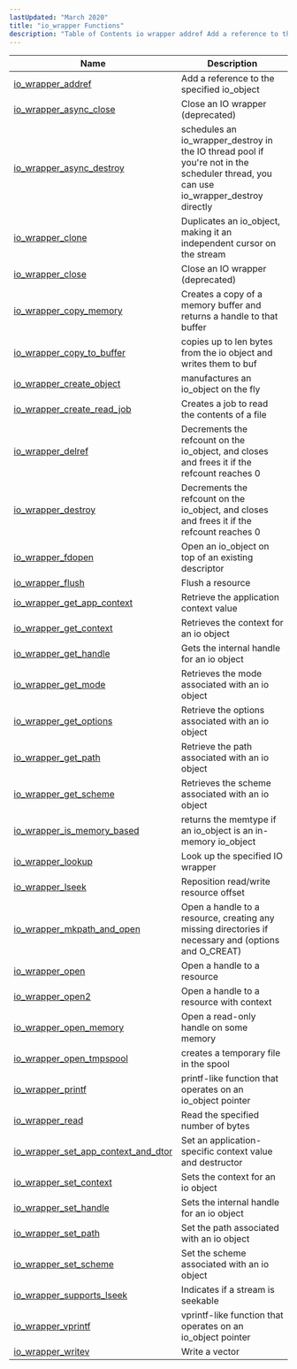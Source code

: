 ```yaml
---
lastUpdated: "March 2020"
title: "io_wrapper Functions"
description: "Table of Contents io wrapper addref Add a reference to the specified io object io wrapper async close Close an IO wrapper deprecated io wrapper async destroy schedules an io wrapper destroy in the IO thread pool if you're not in the scheduler thread you can use io wrapper destroy..."
---
```


              
| Name                                                                                                                                  | Description                                                                                                                          |
|---------------------------------------------------------------------------------------------------------------------------------------|--------------------------------------------------------------------------------------------------------------------------------------|
| [io_wrapper_addref](/momentum/3/3-api/apis-io-wrapper-addref)                                     | Add a reference to the specified io_object                                                                                           |
| [io_wrapper_async_close](/momentum/3/3-api/apis-io-wrapper-async-close)                           | Close an IO wrapper (deprecated)                                                                                                     |
| [io_wrapper_async_destroy](/momentum/3/3-api/apis-io-wrapper-async-destroy)                       | schedules an io_wrapper_destroy in the IO thread pool if you're not in the scheduler thread, you can use io_wrapper_destroy directly |
| [io_wrapper_clone](/momentum/3/3-api/apis-io-wrapper-clone)                                       | Duplicates an io_object, making it an independent cursor on the stream                                                               |
| [io_wrapper_close](/momentum/3/3-api/apis-io-wrapper-close)                                       | Close an IO wrapper (deprecated)                                                                                                     |
| [io_wrapper_copy_memory](/momentum/3/3-api/apis-io-wrapper-copy-memory)                           | Creates a copy of a memory buffer and returns a handle to that buffer                                                                |
| [io_wrapper_copy_to_buffer](/momentum/3/3-api/apis-io-wrapper-copy-to-buffer)                     | copies up to len bytes from the io object and writes them to buf                                                                     |
| [io_wrapper_create_object](/momentum/3/3-api/apis-io-wrapper-create-object)                       | manufactures an io_object on the fly                                                                                                 |
| [io_wrapper_create_read_job](/momentum/3/3-api/apis-io-wrapper-create-read-job)                   | Creates a job to read the contents of a file                                                                                         |
| [io_wrapper_delref](/momentum/3/3-api/apis-io-wrapper-delref)                                     | Decrements the refcount on the io_object, and closes and frees it if the refcount reaches 0                                          |
| [io_wrapper_destroy](/momentum/3/3-api/apis-io-wrapper-destroy)                                   | Decrements the refcount on the io_object, and closes and frees it if the refcount reaches 0                                          |
| [io_wrapper_fdopen](/momentum/3/3-api/apis-io-wrapper-fdopen)                                     | Open an io_object on top of an existing descriptor                                                                                   |
| [io_wrapper_flush](/momentum/3/3-api/apis-io-wrapper-flush)                                       | Flush a resource                                                                                                                     |
| [io_wrapper_get_app_context](/momentum/3/3-api/apis-io-wrapper-get-app-context)                   | Retrieve the application context value                                                                                               |
| [io_wrapper_get_context](/momentum/3/3-api/apis-io-wrapper-get-context)                           | Retrieves the context for an io object                                                                                               |
| [io_wrapper_get_handle](/momentum/3/3-api/apis-io-wrapper-get-handle)                             | Gets the internal handle for an io object                                                                                            |
| [io_wrapper_get_mode](/momentum/3/3-api/apis-io-wrapper-get-mode)                                 | Retrieves the mode associated with an io object                                                                                      |
| [io_wrapper_get_options](/momentum/3/3-api/apis-io-wrapper-get-options)                           | Retrieve the options associated with an io object                                                                                    |
| [io_wrapper_get_path](/momentum/3/3-api/apis-io-wrapper-get-path)                                 | Retrieve the path associated with an io object                                                                                       |
| [io_wrapper_get_scheme](/momentum/3/3-api/apis-io-wrapper-get-scheme)                             | Retrieves the scheme associated with an io object                                                                                    |
| [io_wrapper_is_memory_based](/momentum/3/3-api/apis-io-wrapper-is-memory-based)                   | returns the memtype if an io_object is an in-memory io_object                                                                        |
| [io_wrapper_lookup](/momentum/3/3-api/apis-io-wrapper-lookup)                                     | Look up the specified IO wrapper                                                                                                     |
| [io_wrapper_lseek](/momentum/3/3-api/apis-io-wrapper-lseek)                                       | Reposition read/write resource offset                                                                                                |
| [io_wrapper_mkpath_and_open](/momentum/3/3-api/apis-io-wrapper-mkpath-and-open)                   | Open a handle to a resource, creating any missing directories if necessary and (options and O_CREAT)                                 |
| [io_wrapper_open](/momentum/3/3-api/apis-io-wrapper-open)                                         | Open a handle to a resource                                                                                                          |
| [io_wrapper_open2](/momentum/3/3-api/apis-io-wrapper-open-2)                                       | Open a handle to a resource with context                                                                                             |
| [io_wrapper_open_memory](/momentum/3/3-api/apis-io-wrapper-open-memory)                           | Open a read-only handle on some memory                                                                                               |
| [io_wrapper_open_tmpspool](/momentum/3/3-api/apis-io-wrapper-open-tmpspool)                       | creates a temporary file in the spool                                                                                                |
| [io_wrapper_printf](/momentum/3/3-api/apis-io-wrapper-printf)                                     | printf-like function that operates on an io_object pointer                                                                           |
| [io_wrapper_read](/momentum/3/3-api/apis-io-wrapper-read)                                         | Read the specified number of bytes                                                                                                   |
| [io_wrapper_set_app_context_and_dtor](/momentum/3/3-api/apis-io-wrapper-set-app-context-and-dtor) | Set an application-specific context value and destructor                                                                             |
| [io_wrapper_set_context](/momentum/3/3-api/apis-io-wrapper-set-context)                           | Sets the context for an io object                                                                                                    |
| [io_wrapper_set_handle](/momentum/3/3-api/apis-io-wrapper-set-handle)                             | Sets the internal handle for an io object                                                                                            |
| [io_wrapper_set_path](/momentum/3/3-api/apis-io-wrapper-set-path)                                 | Set the path associated with an io object                                                                                            |
| [io_wrapper_set_scheme](/momentum/3/3-api/apis-io-wrapper-set-scheme)                             | Set the scheme associated with an io object                                                                                          |
| [io_wrapper_supports_lseek](/momentum/3/3-api/apis-io-wrapper-supports-lseek)                     | Indicates if a stream is seekable                                                                                                    |
| [io_wrapper_vprintf](/momentum/3/3-api/apis-io-wrapper-vprintf)                                   | vprintf-like function that operates on an io_object pointer                                                                          |
| [io_wrapper_writev](/momentum/3/3-api/apis-io-wrapper-writev)                                     | Write a vector                                                                                                                       |
